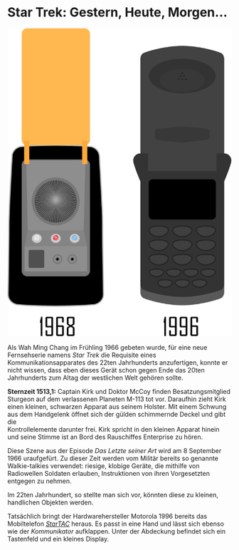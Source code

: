 ﻿Star Trek: Gestern, Heute, Morgen...
====================================

![Kommuniaktor](res/communicator.svg)

Als Wah Ming Chang im Frühling 1966 gebeten wurde, für eine neue Fernsehserie 
namens _Star Trek_ die Requisite eines Kommunikationsapparates des 22ten 
Jahrhunderts anzufertigen, konnte er nicht wissen, dass eben dieses Gerät schon
gegen Ende das 20ten Jahrhunderts zum Altag der westlichen Welt gehören sollte.

__Sternzeit 1513,1:__ Captain Kirk und Doktor McCoy finden Besatzungsmitglied 
Sturgeon auf dem verlassenen Planeten M-113 tot vor. Daraufhin zieht Kirk einen
kleinen, schwarzen Apparat aus seinem Holster. Mit einem Schwung aus dem 
Handgelenk öffnet sich der gülden schimmernde Deckel und gibt die  
Kontrollelemente darunter frei. Kirk spricht in den kleinen Apparat hinein und 
seine Stimme ist an Bord des Rauschiffes Enterprise zu hören.

Diese Szene aus der Episode _Das Letzte seiner Art_ wird am 8 September 1966
uraufgefürt. Zu dieser Zeit werden vom Militär bereits so genannte
Walkie-talkies verwendet: riesige, klobige Geräte, die mithilfe von Radiowellen 
Soldaten erlauben, Instruktionen von ihren Vorgesetzten entgegen zu nehmen. 

Im 22ten Jahrhundert, so stellte man sich vor, könnten diese zu kleinen, 
handlichen Objekten werden.

Tatsächlich bringt der Hardwarehersteller Motorola 1996 bereits das Mobiltelefon
_[StarTAC]_ heraus. Es passt in eine Hand und lässt sich ebenso wie der
_Kommunikator_ aufklappen. Unter der Abdeckung befindet sich ein Tastenfeld und
ein kleines Display.

[StarTAC]: http://www.pcworld.com/article/123950/the_50_greatest_gadgets_of_the_past_50_years.html?page=2#item6
